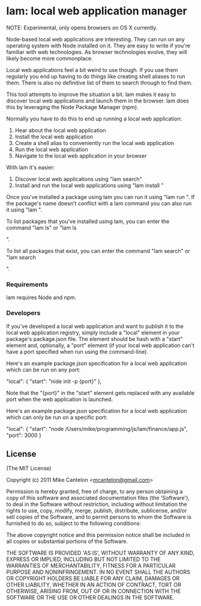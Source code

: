 # lam: local web application manager

NOTE: Experimental, only opens browsers on OS X currently.

Node-based local web applications are interesting. They can run on any
operating system with Node installed on it. They are easy to write if you're
familiar with web technologies. As browser technologies evolve, they will
likely become more commonplace.

Local web applications feel a bit weird to use though. If you use them
regularly you end up having to do things like creating shell aliases to run
them. There is also no definitive list of them to search through to find them.

This tool attempts to improve the situation a bit. lam makes it easy to
discover local web applications and launch them in the browser. lam does
this by leveraging the Node Package Manager (npm). 

Normally you have to do this to end up running a local web application:

1. Hear about the local web application
2. Install the local web application
3. Create a shell alias to conveniently run the local web application
4. Run the local web application
5. Navigate to the local web application in your browser

With lam it's easier:

1. Discover local web applications using "lam search"
2. Install and run the local web applications using "lam install <package>"

Once you've installed a package using lam you can run it using
"lam run <package>". If the package's name doesn't conflict with a lam
command you can also run it using "lam <pacakge>".

To list packages that you've installed using lam, you can enter the command
"lam ls" or "lam ls <search pattern>".

To list all packages that exist, you can enter the command "lam search" or
"lam search <search pattern>".

### Requirements

lam requires Node and npm.

### Developers

If you've developed a local web application and want to publish it to the
local web application registry, simply include a "local" element in your
package's package.json file. The element should be hash with a "start"
element and, optionally, a "port" element (if your local web application
can't have a port specified when run using the command-line).

Here's an example package.json specification for a local web application
which can be run on any port:

  "local": {
    "start": "nide init -p {port}"
  },

Note that the "{port}" in the "start" element gets replaced with any
available port when the web application is launched.

Here's an example package.json specification for a local web application
which can only be run on a specific port:

  "local": {
    "start": "node /Users/mike/programming/js/lam/finance/app.js",
    "port": 3000
  }

## License 

(The MIT License)

Copyright (c) 2011 Mike Cantelon &lt;mcantelon@gmail.com&gt;

Permission is hereby granted, free of charge, to any person obtaining
a copy of this software and associated documentation files (the
'Software'), to deal in the Software without restriction, including
without limitation the rights to use, copy, modify, merge, publish,
distribute, sublicense, and/or sell copies of the Software, and to
permit persons to whom the Software is furnished to do so, subject to
the following conditions:

The above copyright notice and this permission notice shall be
included in all copies or substantial portions of the Software.

THE SOFTWARE IS PROVIDED 'AS IS', WITHOUT WARRANTY OF ANY KIND,
EXPRESS OR IMPLIED, INCLUDING BUT NOT LIMITED TO THE WARRANTIES OF
MERCHANTABILITY, FITNESS FOR A PARTICULAR PURPOSE AND NONINFRINGEMENT.
IN NO EVENT SHALL THE AUTHORS OR COPYRIGHT HOLDERS BE LIABLE FOR ANY
CLAIM, DAMAGES OR OTHER LIABILITY, WHETHER IN AN ACTION OF CONTRACT,
TORT OR OTHERWISE, ARISING FROM, OUT OF OR IN CONNECTION WITH THE
SOFTWARE OR THE USE OR OTHER DEALINGS IN THE SOFTWARE.
